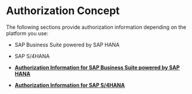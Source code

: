 <!-- loio0a9e1a9e5672465e98cea72de931fb5d -->

# Authorization Concept

The following sections provide authorization information depending on the platform you use:

-   SAP Business Suite powered by SAP HANA

-   SAP S/4HANA


-   **[Authorization Information for SAP Business Suite powered by SAP HANA](authorization-information-for-sap-business-suite-powered-by-sap-hana-acac772.md "")**  

-   **[Authorization Information for SAP S/4HANA](authorization-information-for-sap-s-4hana-8594f68.md "")**  


